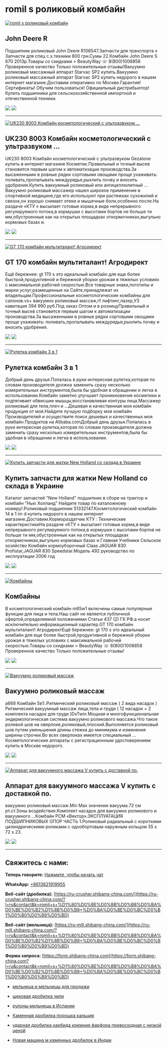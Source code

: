 # romil s роликовый комбайн

<a href="https://swt.shibang-china.com/?l=ru&img&k=romil+s+%D1%80%D0%BE%D0%BB%D0%B8%D0%BA%D0%BE%D0%B2%D1%8B%D0%B9+%D0%BA%D0%BE%D0%BC%D0%B1%D0%B0%D0%B9%D0%BD" target="_blank">![romil s роликовый комбайн](http://static.shibang-china.com/all-800x300/941.jpg)</a>

## John Deere R
Подшипник роликовый John Deere R108547.Запчасти для транспорта &#187; Запчасти для спец с.х.техники 800 грн.Сумы 22.Комбайн John Deere S 670 2013р.Товары со скидками &gt; BeautyWay ☏ 8(800)1008858 Проверенное качество Только положительные отзывы!Вакуумно роликовый массажный аппарат Starvac SP2 купить.Вакуумно роликовый массажный аппарат Starvac SP2 купить недорого в нашем интернет магазине.Доставим оперативно по Москве.Гарантия! Сертификаты! Обучим пользоваться! Официальный дистрибьютор!Купить подшипники для сельскохозяйственной импортной и отечественной техники.


<a href="https://whatsapp.shibangsoft.com/WhatsApp.php" target="_blank" title="WhatsApp">![](http://static.shibang-china.com/icon/whatsapp.png)</a> <a href="https://swt.shibang-china.com/?l=ru&icon&k=romil+s+%D1%80%D0%BE%D0%BB%D0%B8%D0%BA%D0%BE%D0%B2%D1%8B%D0%B9+%D0%BA%D0%BE%D0%BC%D0%B1%D0%B0%D0%B9%D0%BD" target="_blank">![](http://static.shibang-china.com/icon/chat-ru.png)</a>

---

<a href="https://swt.shibang-china.com/?l=ru&img&k=romil+s+%D1%80%D0%BE%D0%BB%D0%B8%D0%BA%D0%BE%D0%B2%D1%8B%D0%B9+%D0%BA%D0%BE%D0%BC%D0%B1%D0%B0%D0%B9%D0%BD" target="_blank">![UK230 8003 Комбайн косметологический с ультразвуком …](http://static.shibang-china.com/all-800x300/1152.jpg)</a>

## UK230 8003 Комбайн косметологический с ультразвуком …
UK230 8003 Комбайн косметологический с ультразвуком Gezatone купить в интернет магазине Косметик.Правильный и точный высев становится первым шагом к автоматизации производства.За высаженными в ровные рядки сортовыми овощами проще ухаживать: поливать,пропалывать междурядья,рыхлить почву и вносить удобрения.Купить ваккумный роликовый или антицеллюлитный …Вакуумно роликовый массажер нашел широкое применение в спортивной медицине,где его используют при растяжках сухожилий и связок,он хорошо снимает отеки и мышечные боли,особенно после.На раздаче &#171;КТУ &#187; высыпает готовые корма,в виде непрерывного регулируемого потока,в кормушки с высотами бортов не больше ти мм,обустроенные как на открытых площадках откормочниках,выгульно кормовых базах и.


<a href="https://whatsapp.shibangsoft.com/WhatsApp.php" target="_blank" title="WhatsApp">![](http://static.shibang-china.com/icon/whatsapp.png)</a> <a href="https://swt.shibang-china.com/?l=ru&icon&k=romil+s+%D1%80%D0%BE%D0%BB%D0%B8%D0%BA%D0%BE%D0%B2%D1%8B%D0%B9+%D0%BA%D0%BE%D0%BC%D0%B1%D0%B0%D0%B9%D0%BD" target="_blank">![](http://static.shibang-china.com/icon/chat-ru.png)</a>

---

<a href="https://swt.shibang-china.com/?l=ru&img&k=romil+s+%D1%80%D0%BE%D0%BB%D0%B8%D0%BA%D0%BE%D0%B2%D1%8B%D0%B9+%D0%BA%D0%BE%D0%BC%D0%B1%D0%B0%D0%B9%D0%BD" target="_blank">![GT 170 комбайн мультиталант! Агродирект](http://static.shibang-china.com/all-800x300/9.jpg)</a>

## GT 170 комбайн мультиталант! Агродирект
Ещё бережнее: gt 170 s это идеальный комбайн для еще более быстрой,продуктивной и бережной уборки урожая в тяжелых условиях с максимальной рабочей скоростью.Все товарные знаки,логотипы и марки услуг,размещенные на Сайте,принадлежат их владельцам.Профессиональные косметологические комбайны для салонов.vs+ вакуумно роликовый массаж,rf лифтинг,лазер,УЗ кавитация 394 990 руб.Под заказ Оптом и в розницуПравильный и точный высев становится первым шагом к автоматизации производства.За высаженными в ровные рядки сортовыми овощами проще ухаживать: поливать,пропалывать междурядья,рыхлить почву и вносить удобрения.


<a href="https://whatsapp.shibangsoft.com/WhatsApp.php" target="_blank" title="WhatsApp">![](http://static.shibang-china.com/icon/whatsapp.png)</a> <a href="https://swt.shibang-china.com/?l=ru&icon&k=romil+s+%D1%80%D0%BE%D0%BB%D0%B8%D0%BA%D0%BE%D0%B2%D1%8B%D0%B9+%D0%BA%D0%BE%D0%BC%D0%B1%D0%B0%D0%B9%D0%BD" target="_blank">![](http://static.shibang-china.com/icon/chat-ru.png)</a>

---

<a href="https://swt.shibang-china.com/?l=ru&img&k=romil+s+%D1%80%D0%BE%D0%BB%D0%B8%D0%BA%D0%BE%D0%B2%D1%8B%D0%B9+%D0%BA%D0%BE%D0%BC%D0%B1%D0%B0%D0%B9%D0%BD" target="_blank">![Рулетка комбайн 3 в 1](http://static.shibang-china.com/all-800x300/194.jpg)</a>

## Рулетка комбайн 3 в 1
Добрый день друзья.Попалась в руки интересная рулетка,которая по словам производителя должна заменить сразу несколько измерительных инструментов,была бы удобная в обращении и легка в использовании.Комбайн заметно улучшает проникновение косметики и подтягивает обвисшие мышцы,восстанавливая контуры лица.Массажер роликовый для тела,плеч и …Дешевая и качественная моя комбайн продукция от моя.Найдите лучшую подборку моя комбайн Производителей и осуществите поиск дешевых и качественных моя комбайн Продуктов на Alibaba.comДобрый день друзья.Попалась в руки интересная рулетка,которая по словам производителя должна заменить сразу несколько измерительных инструментов,была бы удобная в обращении и легка в использовании.


<a href="https://whatsapp.shibangsoft.com/WhatsApp.php" target="_blank" title="WhatsApp">![](http://static.shibang-china.com/icon/whatsapp.png)</a> <a href="https://swt.shibang-china.com/?l=ru&icon&k=romil+s+%D1%80%D0%BE%D0%BB%D0%B8%D0%BA%D0%BE%D0%B2%D1%8B%D0%B9+%D0%BA%D0%BE%D0%BC%D0%B1%D0%B0%D0%B9%D0%BD" target="_blank">![](http://static.shibang-china.com/icon/chat-ru.png)</a>

---

<a href="https://swt.shibang-china.com/?l=ru&img&k=romil+s+%D1%80%D0%BE%D0%BB%D0%B8%D0%BA%D0%BE%D0%B2%D1%8B%D0%B9+%D0%BA%D0%BE%D0%BC%D0%B1%D0%B0%D0%B9%D0%BD" target="_blank">![Купить запчасти для жатки New Holland со склада в Украине](http://static.shibang-china.com/all-800x300/1199.jpg)</a>

## Купить запчасти для жатки New Holland со склада в Украине
Каталог запчастей &quot;New Holland&quot; подшипник в сборе на трактор и комбайн &quot;Нью Холланд&quot; Найдите товар по каталожному номеру!.Роликовый подшипник 51332147.Косметологический комбайн 14 в 1 im d купить недорого в нашем интернет магазине.Доставим.Кормораздатчик КТУ : Технические характеристикиНа раздаче &#171;КТУ &#187; высыпает готовые корма,в виде непрерывного регулируемого потока,в кормушки с высотами бортов не больше ти мм,обустроенные как на открытых площадках откормочниках,выгульно кормовых базах и.Главная Учебники Сельское хозяйство Комбайн кормоуборочный Claas JAGUAR 830 Profistar,JAGUAR 830 Speedstar.Модель 492 руководство по эксплуатации 2006 год


<a href="https://whatsapp.shibangsoft.com/WhatsApp.php" target="_blank" title="WhatsApp">![](http://static.shibang-china.com/icon/whatsapp.png)</a> <a href="https://swt.shibang-china.com/?l=ru&icon&k=romil+s+%D1%80%D0%BE%D0%BB%D0%B8%D0%BA%D0%BE%D0%B2%D1%8B%D0%B9+%D0%BA%D0%BE%D0%BC%D0%B1%D0%B0%D0%B9%D0%BD" target="_blank">![](http://static.shibang-china.com/icon/chat-ru.png)</a>

---

<a href="https://swt.shibang-china.com/?l=ru&img&k=romil+s+%D1%80%D0%BE%D0%BB%D0%B8%D0%BA%D0%BE%D0%B2%D1%8B%D0%B9+%D0%BA%D0%BE%D0%BC%D0%B1%D0%B0%D0%B9%D0%BD" target="_blank">![Комбайны](http://static.shibang-china.com/all-800x300/1467.jpg)</a>

## Комбайны
В косметологический комбайн m65w1 включены самые популярные функции для лица и тела.Наш сайт не является публичной офертой,определяемой положениями Статьи 437 (2) ГК РФ.а носит исключительно информационный характер.GT 170 комбайн мультиталант! АгродиректЕщё бережнее: gt 170 s это идеальный комбайн для еще более быстрой,продуктивной и бережной уборки урожая в тяжелых условиях с максимальной рабочей скоростью.Товары со скидками &gt; BeautyWay ☏ 8(800)1008858 Проверенное качество Только положительные отзывы!


<a href="https://whatsapp.shibangsoft.com/WhatsApp.php" target="_blank" title="WhatsApp">![](http://static.shibang-china.com/icon/whatsapp.png)</a> <a href="https://swt.shibang-china.com/?l=ru&icon&k=romil+s+%D1%80%D0%BE%D0%BB%D0%B8%D0%BA%D0%BE%D0%B2%D1%8B%D0%B9+%D0%BA%D0%BE%D0%BC%D0%B1%D0%B0%D0%B9%D0%BD" target="_blank">![](http://static.shibang-china.com/icon/chat-ru.png)</a>

---

<a href="https://swt.shibang-china.com/?l=ru&img&k=romil+s+%D1%80%D0%BE%D0%BB%D0%B8%D0%BA%D0%BE%D0%B2%D1%8B%D0%B9+%D0%BA%D0%BE%D0%BC%D0%B1%D0%B0%D0%B9%D0%BD" target="_blank">![Вакуумно роликовый массаж](http://static.shibang-china.com/all-800x300/98.jpg)</a>

## Вакуумно роликовый массаж
a668 Комбайн 5в1:.Ритмический роликовый массаж ( 2 вида насадок ) Ритмический вакуумный массаж лица,тела и груди ( 12 насадок + 2 комплекта насадок для груди )DxTwin Мощная и многофункциональная эндермологическая система вакуумно роликового массажа.Что такое ролевой шов на оверлоке,роликовый,плоский.Выполняется роликовый шов путем уменьшения длины стежка до минимума и изменения ширины строчки.Во всех оверлоках имеется специальный …Косметологические аппараты с регистрационным удостоверением купить в Москве недорого.


<a href="https://whatsapp.shibangsoft.com/WhatsApp.php" target="_blank" title="WhatsApp">![](http://static.shibang-china.com/icon/whatsapp.png)</a> <a href="https://swt.shibang-china.com/?l=ru&icon&k=romil+s+%D1%80%D0%BE%D0%BB%D0%B8%D0%BA%D0%BE%D0%B2%D1%8B%D0%B9+%D0%BA%D0%BE%D0%BC%D0%B1%D0%B0%D0%B9%D0%BD" target="_blank">![](http://static.shibang-china.com/icon/chat-ru.png)</a>

---

<a href="https://swt.shibang-china.com/?l=ru&img&k=romil+s+%D1%80%D0%BE%D0%BB%D0%B8%D0%BA%D0%BE%D0%B2%D1%8B%D0%B9+%D0%BA%D0%BE%D0%BC%D0%B1%D0%B0%D0%B9%D0%BD" target="_blank">![Аппарат для вакуумного массажа V купить с доставкой по.](http://static.shibang-china.com/all-800x300/1013.jpg)</a>

## Аппарат для вакуумного массажа V купить с доставкой по.
вакуумно роликовый массаж.Min Мax значение вакуума.72 см рт.ст.Зоны воздействия.Комплект насадок для вакуумно роликового и вакуумного …Комбайн РСМ &#171;Вектор&#187;.ЭКСПЛУАТАЦИЯ ПОДШИПНИКОВЫХ ОПОР ЧАСТЬ 1.Роликовый ра&#173;диальный с короткими ци&#173;линдрическими роликами с однобортовым на&#173;ружным кольцом 35 х 72 х 23.

<a href="https://whatsapp.shibangsoft.com/WhatsApp.php" target="_blank" title="WhatsApp">![](http://static.shibang-china.com/icon/whatsapp.png)</a> <a href="https://swt.shibang-china.com/?l=ru&icon&k=romil+s+%D1%80%D0%BE%D0%BB%D0%B8%D0%BA%D0%BE%D0%B2%D1%8B%D0%B9+%D0%BA%D0%BE%D0%BC%D0%B1%D0%B0%D0%B9%D0%BD" target="_blank">![](http://static.shibang-china.com/icon/chat-ru.png)</a>

---
## Свяжитесь с нами:

**Теперь говорите:** [Нажмите, чтобы начать чат](https://swt.shibang-china.com?l=ru&contact&k=romil+s+%D1%80%D0%BE%D0%BB%D0%B8%D0%BA%D0%BE%D0%B2%D1%8B%D0%B9+%D0%BA%D0%BE%D0%BC%D0%B1%D0%B0%D0%B9%D0%BD)

**WhatsApp:**  [+8613621919955](https://whatsapp.shibangsoft.com/WhatsApp.php)

**Веб-сайт (дробилка):** [https://ru-crusher.shibang-china.com/](https://ru-crusher.shibang-china.com/?l=ru&contact&k=romil+s+%D1%80%D0%BE%D0%BB%D0%B8%D0%BA%D0%BE%D0%B2%D1%8B%D0%B9+%D0%BA%D0%BE%D0%BC%D0%B1%D0%B0%D0%B9%D0%BD)

**Веб-сайт (мельница):** [https://ru-mill.shibang-china.com/](https://ru-mill.shibang-china.com/?l=ru&contact&k=romil+s+%D1%80%D0%BE%D0%BB%D0%B8%D0%BA%D0%BE%D0%B2%D1%8B%D0%B9+%D0%BA%D0%BE%D0%BC%D0%B1%D0%B0%D0%B9%D0%BD)

**Форма запроса:** [https://form.shibang-china.com](https://form.shibang-china.com?l=ru&contact&k=romil+s+%D1%80%D0%BE%D0%BB%D0%B8%D0%BA%D0%BE%D0%B2%D1%8B%D0%B9+%D0%BA%D0%BE%D0%BC%D0%B1%D0%B0%D0%B9%D0%BD)

* [мельница и мельницы для продажи](../125/%D0%BC%D0%B5%D0%BB%D1%8C%D0%BD%D0%B8%D1%86%D0%B0%20%D0%B8%20%D0%BC%D0%B5%D0%BB%D1%8C%D0%BD%D0%B8%D1%86%D1%8B%20%D0%B4%D0%BB%D1%8F%20%D0%BF%D1%80%D0%BE%D0%B4%D0%B0%D0%B6%D0%B8.md)

* [щековая дробилка чили](../121/%D1%89%D0%B5%D0%BA%D0%BE%D0%B2%D0%B0%D1%8F%20%D0%B4%D1%80%D0%BE%D0%B1%D0%B8%D0%BB%D0%BA%D0%B0%20%D1%87%D0%B8%D0%BB%D0%B8.md)

* [рулоны мельницы в Испании](../122/%D1%80%D1%83%D0%BB%D0%BE%D0%BD%D1%8B%20%D0%BC%D0%B5%D0%BB%D1%8C%D0%BD%D0%B8%D1%86%D1%8B%20%D0%B2%20%D0%98%D1%81%D0%BF%D0%B0%D0%BD%D0%B8%D0%B8.md)

* [Каменная дробилка порошка кальция](../123/%D0%9A%D0%B0%D0%BC%D0%B5%D0%BD%D0%BD%D0%B0%D1%8F%20%D0%B4%D1%80%D0%BE%D0%B1%D0%B8%D0%BB%D0%BA%D0%B0%20%D0%BF%D0%BE%D1%80%D0%BE%D1%88%D0%BA%D0%B0%20%D0%BA%D0%B0%D0%BB%D1%8C%D1%86%D0%B8%D1%8F.md)

* [ударная дробилка карбида кремния фарфора превосходная с низкой ценой](../121/%D1%83%D0%B4%D0%B0%D1%80%D0%BD%D0%B0%D1%8F%20%D0%B4%D1%80%D0%BE%D0%B1%D0%B8%D0%BB%D0%BA%D0%B0%20%D0%BA%D0%B0%D1%80%D0%B1%D0%B8%D0%B4%D0%B0%20%D0%BA%D1%80%D0%B5%D0%BC%D0%BD%D0%B8%D1%8F%20%D1%84%D0%B0%D1%80%D1%84%D0%BE%D1%80%D0%B0%20%D0%BF%D1%80%D0%B5%D0%B2%D0%BE%D1%81%D1%85%D0%BE%D0%B4%D0%BD%D0%B0%D1%8F%20%D1%81%20%D0%BD%D0%B8%D0%B7%D0%BA%D0%BE%D0%B9%20%D1%86%D0%B5%D0%BD%D0%BE%D0%B9.md)

* [Новая машина м каменных дробилок в Индии](../125/%D0%9D%D0%BE%D0%B2%D0%B0%D1%8F%20%D0%BC%D0%B0%D1%88%D0%B8%D0%BD%D0%B0%20%D0%BC%20%D0%BA%D0%B0%D0%BC%D0%B5%D0%BD%D0%BD%D1%8B%D1%85%20%D0%B4%D1%80%D0%BE%D0%B1%D0%B8%D0%BB%D0%BE%D0%BA%20%D0%B2%20%D0%98%D0%BD%D0%B4%D0%B8%D0%B8.md)